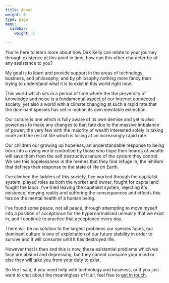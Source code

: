 ```yaml
---
title: About
weight: 0
type: page
menu:
  sidebar:
    weight: 5

---
```

You're here to learn more about how Dirk Kelly can relate to your journey through existence at this point in time, how can this other character be of any assistance to you?

My goal is to learn and provide support in the areas of technology, business, and philosophy; and by philosophy nothing more fancy than trying to understand what it is to exist in this world right now.

This world which sits in a period of time where the the perversity of knowledge and noise is a fundamental aspect of our Internet connected society, yet also a world with a climate changing at such a rapid rate that the dominant species has set in motion its own inevitable extinction.

Our culture is one which is fully aware of its own demise and yet is also powerless to make any changes to that fate due to the massive imbalance of power; the very few with the majority of wealth interested solely in taking more and the rest of life which is losing at an increasingly rapid rate.

Our children our growing up hopeless, an understandable response to being born into a dying world controlled by those who hope their hoards of wealth will save them from the self destructive nature of the system they control. We see this hopelessness in the memes that they find refuge in, the nihilism that defines their response to the state of life on Earth.

I've climbed the ladders of this society, I've worked through the capitalist system, played roles as both the worker and owner, fought for capital and fought the labor. I've tried leaving the capitalist system, rejecting it's existence, denying reality and suffering the consequences and effects this has on the mental health of a human being.

I've found some peace, not all peace, through attempting to move myself into a position of acceptance for the hypernormalised unreality that we exist in, and I continue to practice that acceptance every day.

There will be no solution to the largest problems our species faces, our dominant culture is one of exploitation of our future stability in order to survive and it will consume until it has destroyed life.

However that is then and this is now, these existential problems which we face are absurd and depressing, but they cannot consume your mind or else they will take you from your duty to exist.

So like I said, if you need help with technology and business, or if you just want to chat about the meaningless of it all, feel free to [get in touch](/contact/ "Contact Me").